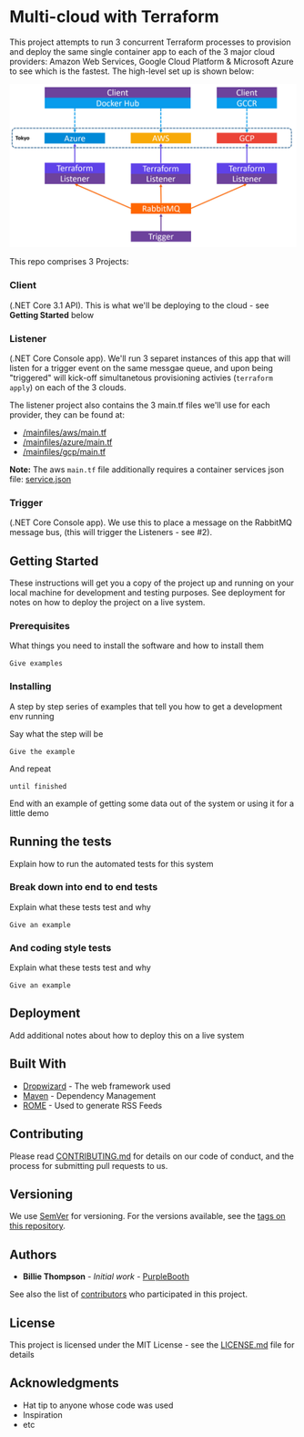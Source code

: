 # Multi-cloud with Terraform

This project attempts to run 3 concurrent Terraform processes to provision and deploy the same single container app to each of the 3 major cloud providers: Amazon Web Services, Google Cloud Platform & Microsoft Azure to see which is the fastest. The high-level set up is shown below:

![Solution Overview](/arch.jpg)

This repo comprises 3 Projects:
### Client
(.NET Core 3.1 API). This is what we'll be deploying to the cloud - see **Getting Started** below

### Listener
(.NET Core Console app). We'll run 3 separet instances of this app that will listen for a trigger event on the same messgae queue, and upon being "triggered" will kick-off simultanetous provisioning activies (`terraform apply`) on each of the 3 clouds.

The listener project also contains the 3 main.tf files we'll use for each provider, they can be found at:
* [/mainfiles/aws/main.tf](https://github.com/binarythistle/Terraform-Multi-Cloud/blob/master/Listener/mainfiles/aws/main.tf)
* [/mainfiles/azure/main.tf](https://github.com/binarythistle/Terraform-Multi-Cloud/blob/master/Listener/mainfiles/azure/main.tf)
* [/mainfiles/gcp/main.tf](https://github.com/binarythistle/Terraform-Multi-Cloud/blob/master/Listener/mainfiles/gcp/main.tf)

**Note:** The aws `main.tf` file additionally requires a container services json file: [service.json](https://github.com/binarythistle/Terraform-Multi-Cloud/blob/master/Listener/mainfiles/aws/service.json)

### Trigger
(.NET Core Console app). We use this to place a message on the RabbitMQ message bus, (this will trigger the Listeners - see #2).


## Getting Started

These instructions will get you a copy of the project up and running on your local machine for development and testing purposes. See deployment for notes on how to deploy the project on a live system.

### Prerequisites

What things you need to install the software and how to install them

```
Give examples
```

### Installing

A step by step series of examples that tell you how to get a development env running

Say what the step will be

```
Give the example
```

And repeat

```
until finished
```

End with an example of getting some data out of the system or using it for a little demo

## Running the tests

Explain how to run the automated tests for this system

### Break down into end to end tests

Explain what these tests test and why

```
Give an example
```

### And coding style tests

Explain what these tests test and why

```
Give an example
```

## Deployment

Add additional notes about how to deploy this on a live system

## Built With

* [Dropwizard](http://www.dropwizard.io/1.0.2/docs/) - The web framework used
* [Maven](https://maven.apache.org/) - Dependency Management
* [ROME](https://rometools.github.io/rome/) - Used to generate RSS Feeds

## Contributing

Please read [CONTRIBUTING.md](https://gist.github.com/PurpleBooth/b24679402957c63ec426) for details on our code of conduct, and the process for submitting pull requests to us.

## Versioning

We use [SemVer](http://semver.org/) for versioning. For the versions available, see the [tags on this repository](https://github.com/your/project/tags). 

## Authors

* **Billie Thompson** - *Initial work* - [PurpleBooth](https://github.com/PurpleBooth)

See also the list of [contributors](https://github.com/your/project/contributors) who participated in this project.

## License

This project is licensed under the MIT License - see the [LICENSE.md](LICENSE.md) file for details

## Acknowledgments

* Hat tip to anyone whose code was used
* Inspiration
* etc
